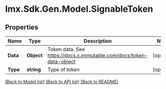 # Imx.Sdk.Gen.Model.SignableToken

## Properties

Name | Type | Description | Notes
------------ | ------------- | ------------- | -------------
**Data** | **Object** | Token data. See https://docs.x.immutable.com/docs/token-data-object | [optional] 
**Type** | **string** | Type of token | [optional] 

[[Back to Model list]](../README.md#documentation-for-models) [[Back to API list]](../README.md#documentation-for-api-endpoints) [[Back to README]](../README.md)

